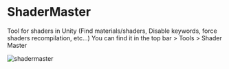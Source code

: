 # ShaderMaster
Tool for shaders in Unity (Find materials/shaders, Disable keywords, force shaders recompilation, etc...)
You can find it in the top bar > Tools > Shader Master

![shadermaster](https://user-images.githubusercontent.com/45737345/49704702-37146980-fbe4-11e8-8c09-ad4d1c97f81e.PNG)
